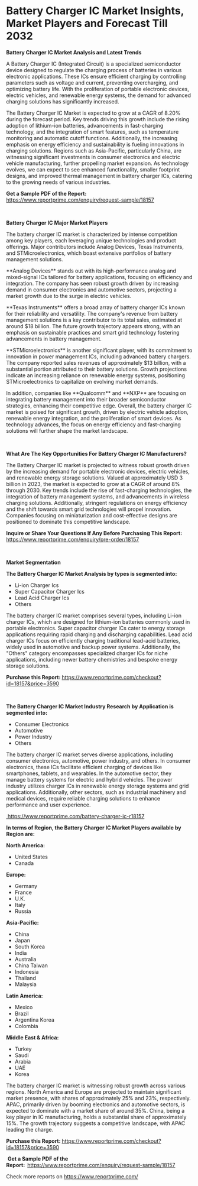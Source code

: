 <p><h1>Battery Charger IC Market Insights, Market Players and Forecast Till 2032</h1></p><p><strong>Battery Charger IC Market Analysis and Latest Trends</strong></p>
<p><p>A Battery Charger IC (Integrated Circuit) is a specialized semiconductor device designed to regulate the charging process of batteries in various electronic applications. These ICs ensure efficient charging by controlling parameters such as voltage and current, preventing overcharging, and optimizing battery life. With the proliferation of portable electronic devices, electric vehicles, and renewable energy systems, the demand for advanced charging solutions has significantly increased.</p><p>The Battery Charger IC Market is expected to grow at a CAGR of 8.20% during the forecast period. Key trends driving this growth include the rising adoption of lithium-ion batteries, advancements in fast-charging technology, and the integration of smart features, such as temperature monitoring and automatic cutoff functions. Additionally, the increasing emphasis on energy efficiency and sustainability is fueling innovations in charging solutions. Regions such as Asia-Pacific, particularly China, are witnessing significant investments in consumer electronics and electric vehicle manufacturing, further propelling market expansion. As technology evolves, we can expect to see enhanced functionality, smaller footprint designs, and improved thermal management in battery charger ICs, catering to the growing needs of various industries.</p></p>
<p><strong>Get a Sample PDF of the Report:&nbsp;</strong> <a href="https://www.reportprime.com/enquiry/request-sample/18157?utm_campaign=3002&utm_medium=2&utm_source=Github&utm_content=ia&utm_term=18032025&utm_id=battery-charger-ic">https://www.reportprime.com/enquiry/request-sample/18157</a></p>
<p>&nbsp;</p>
<p><strong>Battery Charger IC Major Market Players</strong></p>
<p><p>The battery charger IC market is characterized by intense competition among key players, each leveraging unique technologies and product offerings. Major contributors include Analog Devices, Texas Instruments, and STMicroelectronics, which boast extensive portfolios of battery management solutions. </p><p>**Analog Devices** stands out with its high-performance analog and mixed-signal ICs tailored for battery applications, focusing on efficiency and integration. The company has seen robust growth driven by increasing demand in consumer electronics and automotive sectors, projecting a market growth due to the surge in electric vehicles.</p><p>**Texas Instruments** offers a broad array of battery charger ICs known for their reliability and versatility. The company's revenue from battery management solutions is a key contributor to its total sales, estimated at around $18 billion. The future growth trajectory appears strong, with an emphasis on sustainable practices and smart grid technology fostering advancements in battery management.</p><p>**STMicroelectronics** is another significant player, with its commitment to innovation in power management ICs, including advanced battery chargers. The company reported sales revenues of approximately $13 billion, with a substantial portion attributed to their battery solutions. Growth projections indicate an increasing reliance on renewable energy systems, positioning STMicroelectronics to capitalize on evolving market demands.</p><p>In addition, companies like **Qualcomm** and **NXP** are focusing on integrating battery management into their broader semiconductor strategies, enhancing their competitive edge. Overall, the battery charger IC market is poised for significant growth, driven by electric vehicle adoption, renewable energy integration, and the proliferation of smart devices. As technology advances, the focus on energy efficiency and fast-charging solutions will further shape the market landscape.</p></p>
<p>&nbsp;</p>
<p><strong>What Are The Key Opportunities For Battery Charger IC Manufacturers?</strong></p>
<p><p>The Battery Charger IC market is projected to witness robust growth driven by the increasing demand for portable electronic devices, electric vehicles, and renewable energy storage solutions. Valued at approximately USD 3 billion in 2023, the market is expected to grow at a CAGR of around 8% through 2030. Key trends include the rise of fast-charging technologies, the integration of battery management systems, and advancements in wireless charging solutions. Additionally, stringent regulations on energy efficiency and the shift towards smart grid technologies will propel innovation. Companies focusing on miniaturization and cost-effective designs are positioned to dominate this competitive landscape.</p></p>
<p><strong>Inquire or Share Your Questions If Any Before Purchasing This Report:</strong> <a href="https://www.reportprime.com/enquiry/pre-order/18157?utm_campaign=3002&utm_medium=2&utm_source=Github&utm_content=ia&utm_term=18032025&utm_id=battery-charger-ic">https://www.reportprime.com/enquiry/pre-order/18157</a></p>
<p>&nbsp;</p>
<p><strong>Market Segmentation</strong></p>
<p><strong>The Battery Charger IC Market Analysis by types is segmented into:</strong></p>
<p><ul><li>Li-ion Charger Ics</li><li>Super Capacitor Charger Ics</li><li>Lead Acid Charger Ics</li><li>Others</li></ul></p>
<p><p>The battery charger IC market comprises several types, including Li-ion charger ICs, which are designed for lithium-ion batteries commonly used in portable electronics. Super capacitor charger ICs cater to energy storage applications requiring rapid charging and discharging capabilities. Lead acid charger ICs focus on efficiently charging traditional lead-acid batteries, widely used in automotive and backup power systems. Additionally, the "Others" category encompasses specialized charger ICs for niche applications, including newer battery chemistries and bespoke energy storage solutions.</p></p>
<p><strong>Purchase this Report:&nbsp;</strong><a href="https://www.reportprime.com/checkout?id=18157&price=3590&utm_campaign=3002&utm_medium=2&utm_source=Github&utm_content=ia&utm_term=18032025&utm_id=battery-charger-ic">https://www.reportprime.com/checkout?id=18157&price=3590</a></p>
<p>&nbsp;</p>
<p><strong>The Battery Charger IC Market Industry Research by Application is segmented into:</strong></p>
<p><ul><li>Consumer Electronics</li><li>Automotive</li><li>Power Industry</li><li>Others</li></ul></p>
<p><p>The battery charger IC market serves diverse applications, including consumer electronics, automotive, power industry, and others. In consumer electronics, these ICs facilitate efficient charging of devices like smartphones, tablets, and wearables. In the automotive sector, they manage battery systems for electric and hybrid vehicles. The power industry utilizes charger ICs in renewable energy storage systems and grid applications. Additionally, other sectors, such as industrial machinery and medical devices, require reliable charging solutions to enhance performance and user experience.</p></p>
<p><a href="https://www.reportprime.com/battery-charger-ic-r18157?utm_campaign=3002&utm_medium=2&utm_source=Github&utm_content=ia&utm_term=18032025&utm_id=battery-charger-ic">&nbsp;https://www.reportprime.com/battery-charger-ic-r18157</a></p>
<p><strong>In terms of Region, the Battery Charger IC Market Players available by Region are:</strong></p>
<p>
    <p> <strong> North America: </strong>
        <ul>
            <li>United States</li>
            <li>Canada</li>
        </ul>
        </p> 
    <p> <strong> Europe: </strong>
        <ul>
            <li>Germany</li>
            <li>France</li>
            <li>U.K.</li>
            <li>Italy</li>
            <li>Russia</li>
        </ul>
        </p> 
    <p> <strong> Asia-Pacific: </strong>
        <ul>
            <li>China</li>
            <li>Japan</li>
            <li>South Korea</li>
            <li>India</li>
            <li>Australia</li>
            <li>China Taiwan</li>
            <li>Indonesia</li>
            <li>Thailand</li>
            <li>Malaysia</li>
        </ul>
        </p> 
    <p> <strong> Latin America: </strong>
        <ul>
            <li>Mexico</li>
            <li>Brazil</li>
            <li>Argentina Korea</li>
            <li>Colombia</li>
        </ul>
        </p> 
    <p> <strong> Middle East & Africa: </strong>
        <ul>
            <li>Turkey</li>
            <li>Saudi</li>
            <li>Arabia</li>
            <li>UAE</li>
            <li>Korea</li>
        </ul>
    </p>
    </p>
<p><p>The battery charger IC market is witnessing robust growth across various regions. North America and Europe are projected to maintain significant market presence, with shares of approximately 25% and 23%, respectively. APAC, primarily driven by booming electronics and automotive sectors, is expected to dominate with a market share of around 35%. China, being a key player in IC manufacturing, holds a substantial share of approximately 15%. The growth trajectory suggests a competitive landscape, with APAC leading the charge.</p></p>
<p><strong>Purchase this Report: </strong><a href="https://www.reportprime.com/checkout?id=18157&price=3590&utm_campaign=3002&utm_medium=2&utm_source=Github&utm_content=ia&utm_term=18032025&utm_id=battery-charger-ic">https://www.reportprime.com/checkout?id=18157&price=3590</a></p>
<p>&nbsp;<strong>Get a Sample PDF of the Report:&nbsp;&nbsp;</strong><a href="https://www.reportprime.com/enquiry/request-sample/18157?utm_campaign=3002&utm_medium=2&utm_source=Github&utm_content=ia&utm_term=18032025&utm_id=battery-charger-ic">https://www.reportprime.com/enquiry/request-sample/18157</a></p>
<p><strong></strong></p>
<p>Check more reports on <a href="https://www.reportprime.com/?utm_campaign=3002&utm_medium=2&utm_source=Github&utm_content=ia&utm_term=18032025&utm_id=battery-charger-ic">https://www.reportprime.com/</a></p>